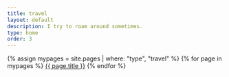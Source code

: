 ```yaml
---
title: travel
layout: default
description: I try to roam around sometimes.
type: home
order: 3
---
```


<div class="section main">
	<div class="container">
		{% assign mypages = site.pages | where: "type", "travel" %}
		{% for page in mypages %}
		<a class="button" href="{{ page.url | relative_url }}">{{ page.title }}</a>
		{% endfor %}
	</div>
</div>